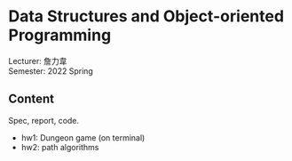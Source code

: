 # Data Structures and Object-oriented Programming
Lecturer: 詹力韋\
Semester: 2022 Spring
## Content
Spec, report, code.
- hw1: Dungeon game (on terminal)
- hw2: path algorithms